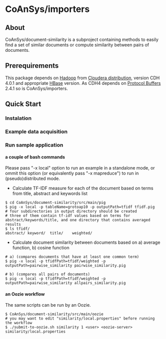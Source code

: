CoAnSys/importers
=============

## About
CoAnSys/document-similarity is a subproject containing methods to easily find a set of similar documents or compute similarity between pairs of documents.

## Prerequirements
This package depends on [Hadoop](http://hadoop.apache.org/) from [Cloudera distribution](https://ccp.cloudera.com/display/SUPPORT/CDH+Downloads), version CDH 4.0.1 and appropriate [HBase](hbase.apache.org) version. 
As CDH4 depends on [Protocol Buffers](http://code.google.com/p/protobuf/) 2.4.1 so is CoAnSys/importers.

## Quick Start

### Instalation

### Example data acquisition

### Run sample application
#### a couple of bash commands

Please pass "-x local" option to run an example in a standalone mode, or ommit this option (or equivalently pass "-x mapreduce") to run in (pseudo)distributed mode.

* Calculate TF-IDF measure for each of the document based on terms from title, abstract and keywords list

```
$ cd CoAnSys/document-similarity/src/main/pig
$ pig -x local -p tableName=grotoap10 -p outputPath=tfidf tfidf.pig
# four subdirectories in output directory should be created
# three of them contain tf-idf values based on terms for abstract/keywords/title, and one directory that contains averaged results
$ ls tfidf/
abstract/ keyword/  title/    weighted/
```

* Calculate document similarity between documents based on a) average function, b) cosine function

```
# a) (compares documents that have at least one common term)
$ pig -x local -p tfidfPath=tfidf/weighted -p outputPath=pairwise_similarity pairwise_similarity.pig

# b) (compares all pairs of documents)
$ pig -x local -p tfidfPath=tfidf/weighted -p outputPath=pairwise_similarity allpairs_similarity.pig
```

#### an Oozie workflow

The same scripts can be run by an Oozie.

```
$ CoAnSys/document-similarity/src/main/oozie
# you may want to edit "similarity/local.properties" before running the workflow
$ ./submit-to-oozie.sh similarity 1 <user> <oozie-server> similarity/local.properties
```
